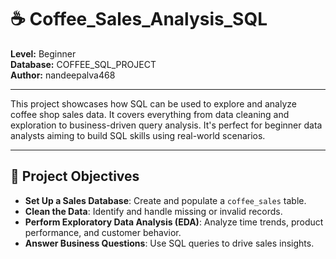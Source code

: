 # ☕ Coffee_Sales_Analysis_SQL

**Level:** Beginner  
**Database:** COFFEE_SQL_PROJECT  
**Author:** nandeepalva468

---

This project showcases how SQL can be used to explore and analyze coffee shop sales data. It covers everything from data cleaning and exploration to business-driven query analysis. It's perfect for beginner data analysts aiming to build SQL skills using real-world scenarios.

---

## 📌 Project Objectives

- **Set Up a Sales Database**: Create and populate a `coffee_sales` table.
- **Clean the Data**: Identify and handle missing or invalid records.
- **Perform Exploratory Data Analysis (EDA)**: Analyze time trends, product performance, and customer behavior.
- **Answer Business Questions**: Use SQL queries to drive sales insights.
